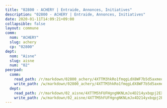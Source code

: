 ```yaml
---
title: "02800 - ACHERY | Entraide, Annonces, Initiatives"
description: "02800 - ACHERY | Entraide, Annonces, Initiatives"
date: 2020-01-11T14:09:21+09:00
collapsible: false
layout: commune
comm:
  nom: "ACHERY"
  slug: achery
  cp: "02800"
dept:
  nom: "Aisne"
  slug: aisne
  num: "02"
peerpad:
  comm:
    read_path: /r/markdown/02800_achery/4XTTM3hkRo1fmqgLdX8WF7b5d5axmeoFqcPFMtfMUSRkE9Dmr
    write_path: /w/markdown/02800_achery/4XTTM3hkRo1fmqgLdX8WF7b5d5axmeoFqcPFMtfMUSRkE9Dmr-K3TgU5VKpACxh8y96gbTGxtggv2Z7wNJBmDYoK2qJvgWgaVKeoJQ3SmsmEzEMDxM7NPyduaCUFUVefRye3Ju7iMfzJSq4vUZa7dhSrvutA3pf5pstgPiCrdWi75yd5iM7yJhUu8C
  dept:
    read_path: /r/markdown/02_aisne/4XTTM5hFUFHgngNKNLmJx4D214yxbqpj2EXK5CBjZ5LZF3zAf
    write_path: /w/markdown/02_aisne/4XTTM5hFUFHgngNKNLmJx4D214yxbqpj2EXK5CBjZ5LZF3zAf-K3TgUfAP6D753WPagZBnpcFgyCUpnZXNhrQsKU6J8qon6wxmFCHD5kB3GMzCYyJmAGHN58p9qgKDhnEgSAuHEK3wjVXSJoUkHyn6Vb7T2aNZ2y6ez5BMkQCEQxoUkfyK9J3TXU3M
---
```



